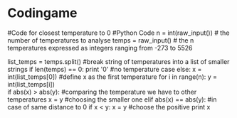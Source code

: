 # Codingame
#Code for closest temperature to 0
#Python Code
n = int(raw_input())  # the number of temperatures to analyse
temps = raw_input()  # the n temperatures expressed as integers ranging from -273 to 5526

list_temps = temps.split()  #break string of temperatures into a list of smaller strings
if len(temps) == 0: 
    print '0' #no temperature case
else:
    x = int(list_temps[0]) #define x as the first temperature 
    for i in range(n):
        y = int(list_temps[i])  
        if abs(x) > abs(y): #comparing the temperature we have to other temperatures
            x = y #choosing the smaller one 
        elif abs(x) == abs(y):  #in case of same distance to 0
            if x < y: 
                x = y #choose the positive
    print x 
